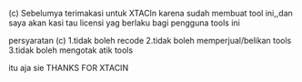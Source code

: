 (c)
Sebelumya terimakasi untuk XTACIn karena sudah membuat tool ini,,dan saya akan kasi tau licensi yag berlaku bagi pengguna tools ini

persyaratan (c)
1.tidak boleh recode 
2.tidak boleh memperjual/belikan tools
3.tidak boleh mengotak atik tools

itu aja sie THANKS FOR XTACIN
